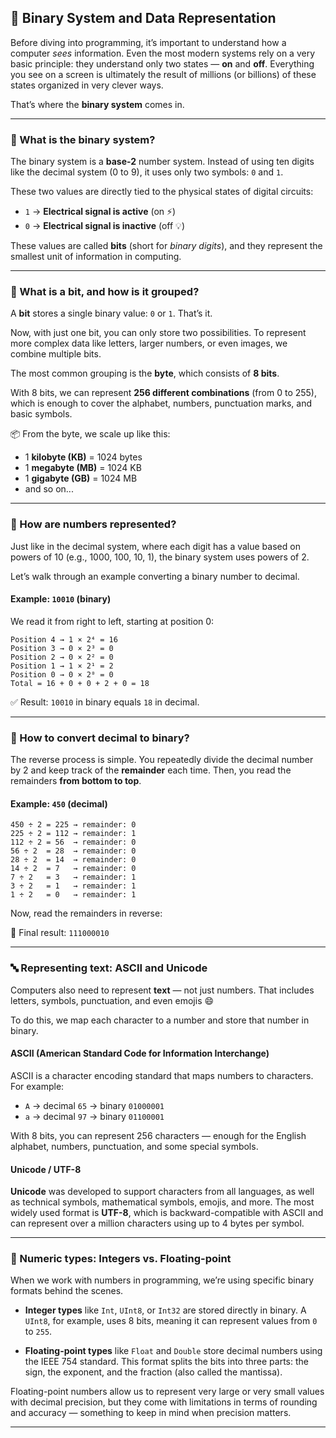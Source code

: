 ## 🧠 Binary System and Data Representation

Before diving into programming, it’s important to understand how a computer *sees* information. Even the most modern systems rely on a very basic principle: they understand only two states — **on** and **off**. Everything you see on a screen is ultimately the result of millions (or billions) of these states organized in very clever ways.

That’s where the **binary system** comes in.

---

### 🔢 What is the binary system?

The binary system is a **base-2** number system. Instead of using ten digits like the decimal system (0 to 9), it uses only two symbols: `0` and `1`.

These two values are directly tied to the physical states of digital circuits:

- `1` → **Electrical signal is active** (on ⚡)  
- `0` → **Electrical signal is inactive** (off 💡)

These values are called **bits** (short for *binary digits*), and they represent the smallest unit of information in computing.

---

### 🧱 What is a bit, and how is it grouped?

A **bit** stores a single binary value: `0` or `1`. That’s it.

Now, with just one bit, you can only store two possibilities. To represent more complex data like letters, larger numbers, or even images, we combine multiple bits.

The most common grouping is the **byte**, which consists of **8 bits**.

With 8 bits, we can represent **256 different combinations** (from 0 to 255), which is enough to cover the alphabet, numbers, punctuation marks, and basic symbols.

📦 From the byte, we scale up like this:

- 1 **kilobyte (KB)** = 1024 bytes  
- 1 **megabyte (MB)** = 1024 KB  
- 1 **gigabyte (GB)** = 1024 MB  
- and so on...

---

### 🧮 How are numbers represented?

Just like in the decimal system, where each digit has a value based on powers of 10 (e.g., 1000, 100, 10, 1), the binary system uses powers of 2.

Let’s walk through an example converting a binary number to decimal.

#### Example: `10010` (binary)

We read it from right to left, starting at position 0:

```
Position 4 → 1 × 2⁴ = 16  
Position 3 → 0 × 2³ = 0  
Position 2 → 0 × 2² = 0  
Position 1 → 1 × 2¹ = 2  
Position 0 → 0 × 2⁰ = 0  
Total = 16 + 0 + 0 + 2 + 0 = 18
```

✅ Result: `10010` in binary equals `18` in decimal.

---

### 🔁 How to convert decimal to binary?

The reverse process is simple. You repeatedly divide the decimal number by 2 and keep track of the **remainder** each time. Then, you read the remainders **from bottom to top**.

#### Example: `450` (decimal)

```
450 ÷ 2 = 225 → remainder: 0  
225 ÷ 2 = 112 → remainder: 1  
112 ÷ 2 = 56  → remainder: 0  
56 ÷ 2  = 28  → remainder: 0  
28 ÷ 2  = 14  → remainder: 0  
14 ÷ 2  = 7   → remainder: 0  
7 ÷ 2   = 3   → remainder: 1  
3 ÷ 2   = 1   → remainder: 1  
1 ÷ 2   = 0   → remainder: 1
```

Now, read the remainders in reverse:

📘 Final result: `111000010`

---

### 🔤 Representing text: ASCII and Unicode

Computers also need to represent **text** — not just numbers. That includes letters, symbols, punctuation, and even emojis 😄

To do this, we map each character to a number and store that number in binary.

#### ASCII (American Standard Code for Information Interchange)

ASCII is a character encoding standard that maps numbers to characters. For example:

- `A` → decimal `65` → binary `01000001`  
- `a` → decimal `97` → binary `01100001`

With 8 bits, you can represent 256 characters — enough for the English alphabet, numbers, punctuation, and some special symbols.

#### Unicode / UTF-8

**Unicode** was developed to support characters from all languages, as well as technical symbols, mathematical symbols, emojis, and more. The most widely used format is **UTF-8**, which is backward-compatible with ASCII and can represent over a million characters using up to 4 bytes per symbol.

---

### 🔬 Numeric types: Integers vs. Floating-point

When we work with numbers in programming, we’re using specific binary formats behind the scenes.

- **Integer types** like `Int`, `UInt8`, or `Int32` are stored directly in binary. A `UInt8`, for example, uses 8 bits, meaning it can represent values from `0` to `255`.

- **Floating-point types** like `Float` and `Double` store decimal numbers using the IEEE 754 standard. This format splits the bits into three parts: the sign, the exponent, and the fraction (also called the mantissa).

Floating-point numbers allow us to represent very large or very small values with decimal precision, but they come with limitations in terms of rounding and accuracy — something to keep in mind when precision matters.

---
